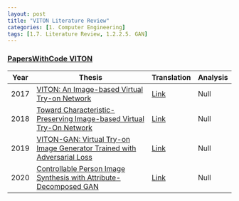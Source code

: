 ```yaml
---
layout: post 
title: "VITON Literature Review"
categories: [1. Computer Engineering]
tags: [1.7. Literature Review, 1.2.2.5. GAN]
---
```


### [PapersWithCode VITON](https://paperswithcode.com/task/virtual-try-on)

|Year|Thesis|Translation|Analysis|
|----|------|-----------|--------|
|2017|[VITON: An Image-based Virtual Try-on Network](https://arxiv.org/pdf/1711.08447v4.pdf)|[Link](https://maizer2.github.io/1.%20computer%20engineering/2022/08/01/(VITON)VITON-An-Image-based-Virtual-Try-on-Network.html)|Null|
|2018|[Toward Characteristic-Preserving Image-based Virtual Try-On Network](https://www.ecva.net/papers/eccv_2018/papers_ECCV/papers/Bochao_Wang_Toward_Characteristic-Preserving_Image-based_ECCV_2018_paper.pdf)|[Link](http://maizer2.github.io/1.%20computer%20engineering/2022/07/25/(VITON)Toward-Characteristic-Preserving-Image-based-Virtual-Try-On-Network.html)|Null|
|2019|[VITON-GAN: Virtual Try-on Image Generator Trained with Adversarial Loss](https://arxiv.org/pdf/1911.07926v1.pdf)|[Link](https://maizer2.github.io/1.%20computer%20engineering/2022/08/04/(VITON)VITON-GAN-Virtual-Try-on-Image-Generator-Trained-with-Adversarial-Loss.html)|Null|
|2020|[Controllable Person Image Synthesis with Attribute-Decomposed GAN](https://arxiv.org/pdf/2003.12267.pdf)|[Link](https://maizer2.github.io/1.%20computer%20engineering/2022/07/20/(GAN)ADGAN.html)|Null|